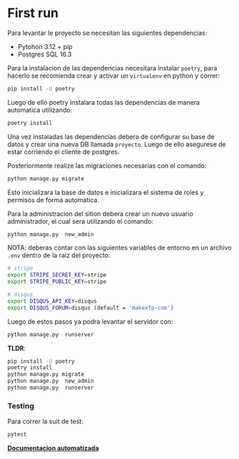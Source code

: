 # First run

Para levantar le proyecto se necesitan las siguientes dependencias:

- Pytohon 3.12 + pip
- Postgres SQL 16.3

Para la instalacion de las dependencias necesitara instalar `poetry`, para hacerlo se
recomienda crear y activar un `virtualenv` en python y correr:

```bash
pip install -U poetry
```

Luego de ello poetry instalara todas las dependencias de manera automatica utilizando:

```bash
poetry install
```

Una vez instaladas las dependencias debera de configurar su base de datos y crear una nueva DB
llamada `proyecto`.
Luego de ello asegurese de estar corriendo el cliente de postgres.

Posteriormente realize las migraciones necesarias con el comando:

```bash
python manage.py migrate
```

Esto inicializara la base de datos e inicializara el sistema de roles y permisos de forma
automatica.

Para la administracion del sition debera crear un nuevo usuario administrador, el cual sera
utilizando el comando:

```bash
python manage.py  new_admin
```

NOTA:
deberas contar con las siguientes variables de entorno en un archivo `.env` dentro de la raiz
del proyecto:

```bash
# stripe
export STRIPE_SECRET_KEY=stripe
export STRIPE_PUBLIC_KEY=stripe

# disqus
export DISQUS_API_KEY=disqus
export DISQUS_FORUM=disqus (default = 'makexfp-com')
```

Luego de estos pasos ya podra levantar el servidor con:

```bash
python manage.py  runserver
```

**TLDR**:

```bash
pip install -U poetry
poetry install
python manage.py migrate
python manage.py  new_admin
python manage.py  runserver
```

### Testing

Para correr la suit de test:

```bash
pytest
```

**[Documentacion automatizada](https://grupo10is.github.io/proyecto_is2/)**
